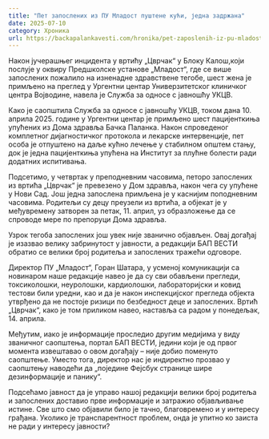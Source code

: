 ```yaml
---
title: "Пет запослених из ПУ Младост пуштене кући, једна задржана"
date: 2025-07-10
category: Хроника
url: https://backapalankavesti.com/hronika/pet-zaposlenih-iz-pu-mladost-pustene-kuci-jedna-zadrzana/
---
```


Након јучерашњег инцидента у вртићу „Цврчак“ у Блоку Калош,који послује у оквиру Предшколске установе „Младост“, где се више запослених пожалило на изненадне здравствене тегобе, шест жена је примљено на преглед у Ургентни центар Универзитетског клиничког центра Војводине, навела је Служба за односе с јавношћу УКЦВ.

Како је саопштила Служба за односе с јавношћу УКЦВ, током дана 10. априла 2025. године у Ургентни центар је примљено шест пацијенткиња упућених из Дома здравља Бачка Паланка. Након спроведеног комплетног дијагностичког протокола и лекарске интервенције, пет особа је отпуштено на даље кућно лечење у стабилном општем стању, док је једна пацијенткиња упућена на Институт за плућне болести ради додатних испитивања.

Подсетимо, у четвртак у преподневним часовима, петоро запослених из вртића „Цврчак“ је превезено у Дом здравља, након чега су упућене у Нови Сад. Још једна запослена примљена је у каснијим поподневним часовима. Родитељи су децу преузели из вртића, а објекат је у међувремену затворен за петак, 11. април, уз образложење да се спроводе мере по препоруци Дома здравља.

Узрок тегоба запослених још увек није званично објављен. Овај догађај је изазвао велику забринутост у јавности, а редакцији БАП ВЕСТИ обратио се велики број родитеља и запослених тражећи одговоре.

Директор ПУ „Младост“, Горан Шатара, у усменој комуникацији са новинаром наше редакције навео је да су сви обављени прегледи, токсиколошки, неуролошки, кардиолошки, лабораторијски и ковид тестови били уредни, као и да је након инспекцијског прегледа објекта утврђено да не постоје ризици по безбедност деце и запослених. Вртић „Цврчак“, како је том приликом навео, наставља са радом у понедељак, 14. априла.

Међутим, иако је информације проследио другим медијима у виду званичног саопштења, портал БАП ВЕСТИ, једини који је од првог момента извештавао о овом догађају – није добио поменуто саопштење. Уместо тога, директор нас је индиректно прозвао у саопштењу наводећи да „појединe Фејсбук странице шире дезинформације и панику“.

Подсећамо јавност да је управо нашој редакцији велики број родитеља и запослених доставио прве информације и затражио објављивање истине. Све што смо објавили било је тачно, благовремено и у интересу грађана. Уколико је транспарентност проблем, онда је упитно ко заиста не ради у интересу јавности?
